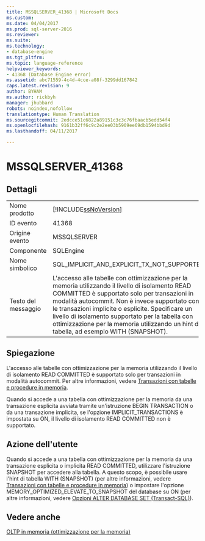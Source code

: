 ```yaml
---
title: MSSQLSERVER_41368 | Microsoft Docs
ms.custom: 
ms.date: 04/04/2017
ms.prod: sql-server-2016
ms.reviewer: 
ms.suite: 
ms.technology:
- database-engine
ms.tgt_pltfrm: 
ms.topic: language-reference
helpviewer_keywords:
- 41368 (Database Engine error)
ms.assetid: abc71559-4c4d-4cce-a08f-3299dd167842
caps.latest.revision: 9
author: BYHAM
ms.author: rickbyh
manager: jhubbard
robots: noindex,nofollow
translationtype: Human Translation
ms.sourcegitcommit: 2edcce51c6822a89151c3c3c76fbaacb5edd54f4
ms.openlocfilehash: 9161b32ff6c9c2e2ee03b5909ee69db1594bbd9d
ms.lasthandoff: 04/11/2017

---
```

# <a name="mssqlserver41368"></a>MSSQLSERVER_41368
  
## <a name="details"></a>Dettagli  
  
|||  
|-|-|  
|Nome prodotto|[!INCLUDE[ssNoVersion](../../includes/ssnoversion-md.md)]|  
|ID evento|41368|  
|Origine evento|MSSQLSERVER|  
|Componente|SQLEngine|  
|Nome simbolico|SQL_IMPLICIT_AND_EXPLICIT_TX_NOT_SUPPORTED|  
|Testo del messaggio|L'accesso alle tabelle con ottimizzazione per la memoria utilizzando il livello di isolamento READ COMMITTED è supportato solo per transazioni in modalità autocommit. Non è invece supportato con le transazioni implicite o esplicite. Specificare un livello di isolamento supportato per la tabella con ottimizzazione per la memoria utilizzando un hint di tabella, ad esempio WITH (SNAPSHOT).|  
  
## <a name="explanation"></a>Spiegazione  
L'accesso alle tabelle con ottimizzazione per la memoria utilizzando il livello di isolamento READ COMMITTED è supportato solo per transazioni in modalità autocommit. Per altre informazioni, vedere [Transazioni con tabelle e procedure in memoria](~/relational-databases/in-memory-oltp/transactions-with-memory-optimized-tables.md).  
  
Quando si accede a una tabella con ottimizzazione per la memoria da una transazione esplicita avviata tramite un'istruzione BEGIN TRANSACTION o da una transazione implicita, se l'opzione IMPLICIT_TRANSACTIONS è impostata su ON, il livello di isolamento READ COMMITTED non è supportato.  
  
## <a name="user-action"></a>Azione dell'utente  
Quando si accede a una tabella con ottimizzazione per la memoria da una transazione esplicita o implicita READ COMMITTED, utilizzare l'istruzione SNAPSHOT per accedere alla tabella. A questo scopo, è possibile usare l'hint di tabella WITH (SNAPSHOT) (per altre informazioni, vedere [Transazioni con tabelle e procedure in memoria](~/relational-databases/in-memory-oltp/transactions-with-memory-optimized-tables.md)) o impostare l'opzione MEMORY_OPTIMIZED_ELEVATE_TO_SNAPSHOT del database su ON (per altre informazioni, vedere [Opzioni ALTER DATABASE SET &#40;Transact-SQL&#41;](~/t-sql/statements/alter-database-transact-sql.md)).  
  
## <a name="see-also"></a>Vedere anche  
[OLTP in memoria &#40;ottimizzazione per la memoria&#41;](~/relational-databases/in-memory-oltp/in-memory-oltp-in-memory-optimization.md)  
  

